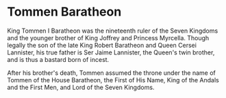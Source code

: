 # Tommen Baratheon

King Tommen I Baratheon was the nineteenth ruler of the Seven Kingdoms and the younger brother of King Joffrey and Princess Myrcella. Though legally the son of the late King Robert Baratheon and Queen Cersei Lannister, his true father is Ser Jaime Lannister, the Queen's twin brother, and is thus a bastard born of incest.

After his brother's death, Tommen assumed the throne under the name of Tommen of the House Baratheon, the First of His Name, King of the Andals and the First Men, and Lord of the Seven Kingdoms.
